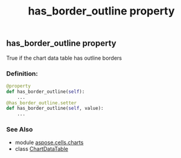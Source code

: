 ﻿---
title: has_border_outline property
second_title: Aspose.Cells for Python via .NET API References
description: 
type: docs
weight: 90
url: /aspose.cells.charts/chartdatatable/has_border_outline/
is_root: false
---

## has_border_outline property


True if the chart data table has outline borders
### Definition:
```python
@property
def has_border_outline(self):
    ...
@has_border_outline.setter
def has_border_outline(self, value):
    ...
```

### See Also
* module [aspose.cells.charts](../../)
* class [ChartDataTable](/cells/python-net/aspose.cells.charts/chartdatatable)
